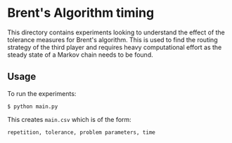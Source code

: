 # Brent's Algorithm timing

This directory contains experiments looking to understand the effect of the
tolerance measures for Brent's algorithm. This is used to find the routing
strategy of the third player and requires heavy computational effort as the
steady state of a Markov chain needs to be found.

## Usage

To run the experiments:

    $ python main.py

This creates `main.csv` which is of the form:

    repetition, tolerance, problem parameters, time
